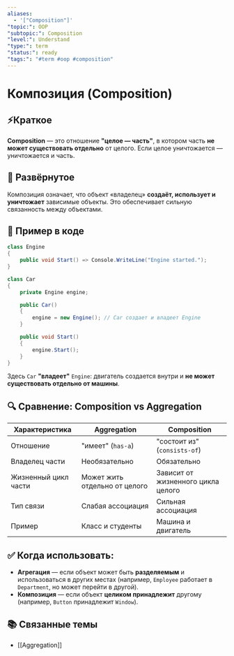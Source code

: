 ```yaml
---
aliases:
  - '["Composition"]'
"topic:": OOP
"subtopic:": Composition
"level:": Understand
"type:": term
"status:": ready
"tags:": "#term #oop #composition"
---
```


# Композиция (Composition)

## ⚡Краткое
**Composition** — это отношение **"целое — часть"**, в котором часть **не может существовать отдельно** от целого. Если целое уничтожается — уничтожается и часть.

## 📖 Развёрнутое
Композиция означает, что объект «владелец» **создаёт, использует и уничтожает** зависимые объекты. Это обеспечивает сильную связанность между объектами.
## 🧪 Пример в коде
```csharp
class Engine
{
    public void Start() => Console.WriteLine("Engine started.");
}

class Car
{
    private Engine engine;

    public Car()
    {
        engine = new Engine(); // Car создает и владеет Engine
    }

    public void Start()
    {
        engine.Start();
    }
}

```

Здесь `Car` **"владеет"** `Engine`: двигатель создается внутри и **не может существовать отдельно от машины**.

## 🔍 Сравнение: **Composition vs Aggregation**

|Характеристика|Aggregation|Composition|
|---|---|---|
|Отношение|"имеет" (`has-a`)|"состоит из" (`consists-of`)|
|Владелец части|Необязательно|Обязательно|
|Жизненный цикл части|Может жить отдельно от целого|Зависит от жизненного цикла целого|
|Тип связи|Слабая ассоциация|Сильная ассоциация|
|Пример|Класс и студенты|Машина и двигатель|

## ✅ Когда использовать:

- **Агрегация** — если объект может быть **разделяемым** и использоваться в других местах (например, `Employee` работает в `Department`, но может перейти в другой).    
- **Композиция** — если объект **целиком принадлежит** другому (например, `Button` принадлежит `Window`).
## 📚 Связанные темы
- [[Aggregation]]
